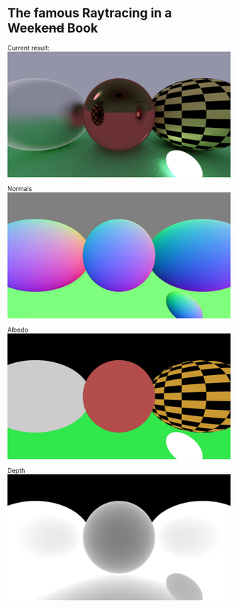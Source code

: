 # The famous Raytracing in a Week~~end~~ Book

Current result: 
![Current result](./output/ldr/color.jpg)

Normals
![Normals](./output/ldr/normal.jpg)

Albedo
![Albedo](./output/ldr/albedo.jpg)

Depth
![Depth](./output/ldr/depth.jpg)
